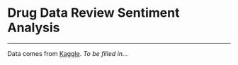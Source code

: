 # Drug Data Review Sentiment Analysis

---

Data comes from [Kaggle](https://www.kaggle.com/iancornish/drug-data/notebooks). *To be filled in...*
